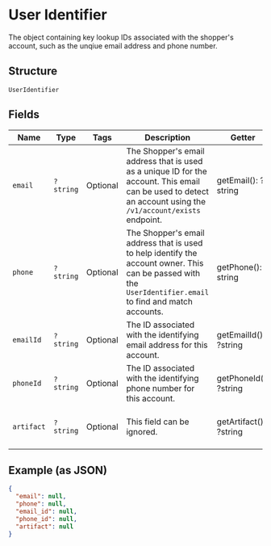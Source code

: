 
# User Identifier

The object containing key lookup IDs associated with the shopper's account, such as the unqiue email address and phone number.

## Structure

`UserIdentifier`

## Fields

| Name | Type | Tags | Description | Getter | Setter |
|  --- | --- | --- | --- | --- | --- |
| `email` | `?string` | Optional | The Shopper's email address that is used as a unique ID for the account. This email can be used to detect an account using the `/v1/account/exists` endpoint. | getEmail(): ?string | setEmail(?string email): void |
| `phone` | `?string` | Optional | The Shopper's email address that is used to help identify the account owner. This can be passed with the `UserIdentifier.email` to find and match accounts. | getPhone(): ?string | setPhone(?string phone): void |
| `emailId` | `?string` | Optional | The ID associated with the identifying email address for this account. | getEmailId(): ?string | setEmailId(?string emailId): void |
| `phoneId` | `?string` | Optional | The ID associated with the identifying phone number for this account. | getPhoneId(): ?string | setPhoneId(?string phoneId): void |
| `artifact` | `?string` | Optional | This field can be ignored. | getArtifact(): ?string | setArtifact(?string artifact): void |

## Example (as JSON)

```json
{
  "email": null,
  "phone": null,
  "email_id": null,
  "phone_id": null,
  "artifact": null
}
```

